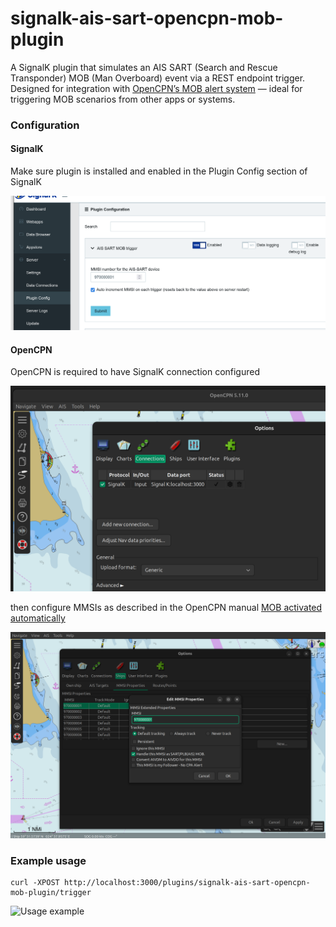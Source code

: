 # signalk-ais-sart-opencpn-mob-plugin
A SignalK plugin that simulates an AIS SART (Search and Rescue Transponder) MOB (Man Overboard) event via a REST endpoint trigger. Designed for integration with [OpenCPN’s MOB alert system](https://mail.opencpn.org/wiki/dokuwiki/doku.php?id=opencpn:manual_basic:mob#mob_activated_automatically) — ideal for triggering MOB scenarios from other apps or systems.

### Configuration

#### SignalK

Make sure plugin is installed and enabled in the Plugin Config section of SignalK

![SignalK configuration](media/config_signalk.png)

#### OpenCPN

OpenCPN is required to have SignalK connection configured

![OpenCPN connection configuration](media/config_opencpn_1.png)

then configure MMSIs as described in the OpenCPN manual [MOB activated automatically](https://mail.opencpn.org/wiki/dokuwiki/doku.php?id=opencpn:manual_basic:mob#mob_activated_automatically)

![OpenCPN AIS SART MMSI configuration](media/config_opencpn_2.png)

### Example usage

```shell
curl -XPOST http://localhost:3000/plugins/signalk-ais-sart-opencpn-mob-plugin/trigger
```

![Usage example](media/usage_example.gif)
